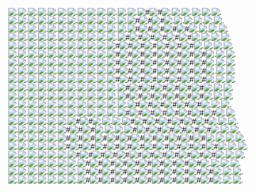 ![.](https://img.shields.io/badge/q-q-white)![.](https://img.shields.io/badge/q-q-white)![.](https://img.shields.io/badge/q-q-white)![.](https://img.shields.io/badge/q-q-white)![.](https://img.shields.io/badge/q-q-white)![.](https://img.shields.io/badge/q-q-white)![.](https://img.shields.io/badge/q-q-white)![.](https://img.shields.io/badge/q-q-white)![.](https://img.shields.io/badge/q-q-white)![.](https://img.shields.io/badge/q-q-white)![.](https://img.shields.io/badge/q-q-white)![.](https://img.shields.io/badge/q-q-white)![.](https://img.shields.io/badge/q-q-white)![#](https://img.shields.io/badge/q-q-black)![#](https://img.shields.io/badge/q-q-black)![.](https://img.shields.io/badge/q-q-white)![.](https://img.shields.io/badge/q-q-white)![.](https://img.shields.io/badge/q-q-white)![.](https://img.shields.io/badge/q-q-white)![.](https://img.shields.io/badge/q-q-white)![.](https://img.shields.io/badge/q-q-white)<br>
![.](https://img.shields.io/badge/q-q-white)![.](https://img.shields.io/badge/q-q-white)![.](https://img.shields.io/badge/q-q-white)![.](https://img.shields.io/badge/q-q-white)![.](https://img.shields.io/badge/q-q-white)![.](https://img.shields.io/badge/q-q-white)![.](https://img.shields.io/badge/q-q-white)![.](https://img.shields.io/badge/q-q-white)![.](https://img.shields.io/badge/q-q-white)![.](https://img.shields.io/badge/q-q-white)![.](https://img.shields.io/badge/q-q-white)![.](https://img.shields.io/badge/q-q-white)![#](https://img.shields.io/badge/q-q-black)![#](https://img.shields.io/badge/q-q-black)![#](https://img.shields.io/badge/q-q-black)![.](https://img.shields.io/badge/q-q-white)![.](https://img.shields.io/badge/q-q-white)![.](https://img.shields.io/badge/q-q-white)![.](https://img.shields.io/badge/q-q-white)![.](https://img.shields.io/badge/q-q-white)![.](https://img.shields.io/badge/q-q-white)<br>
![.](https://img.shields.io/badge/q-q-white)![.](https://img.shields.io/badge/q-q-white)![.](https://img.shields.io/badge/q-q-white)![.](https://img.shields.io/badge/q-q-white)![.](https://img.shields.io/badge/q-q-white)![.](https://img.shields.io/badge/q-q-white)![.](https://img.shields.io/badge/q-q-white)![.](https://img.shields.io/badge/q-q-white)![.](https://img.shields.io/badge/q-q-white)![.](https://img.shields.io/badge/q-q-white)![.](https://img.shields.io/badge/q-q-white)![.](https://img.shields.io/badge/q-q-white)![#](https://img.shields.io/badge/q-q-black)![#](https://img.shields.io/badge/q-q-black)![#](https://img.shields.io/badge/q-q-black)![#](https://img.shields.io/badge/q-q-black)![#](https://img.shields.io/badge/q-q-black)![.](https://img.shields.io/badge/q-q-white)![.](https://img.shields.io/badge/q-q-white)![.](https://img.shields.io/badge/q-q-white)![.](https://img.shields.io/badge/q-q-white)<br>
![.](https://img.shields.io/badge/q-q-white)![.](https://img.shields.io/badge/q-q-white)![.](https://img.shields.io/badge/q-q-white)![.](https://img.shields.io/badge/q-q-white)![.](https://img.shields.io/badge/q-q-white)![.](https://img.shields.io/badge/q-q-white)![.](https://img.shields.io/badge/q-q-white)![.](https://img.shields.io/badge/q-q-white)![.](https://img.shields.io/badge/q-q-white)![.](https://img.shields.io/badge/q-q-white)![.](https://img.shields.io/badge/q-q-white)![#](https://img.shields.io/badge/q-q-black)![#](https://img.shields.io/badge/q-q-black)![#](https://img.shields.io/badge/q-q-black)![#](https://img.shields.io/badge/q-q-black)![#](https://img.shields.io/badge/q-q-black)![#](https://img.shields.io/badge/q-q-black)![.](https://img.shields.io/badge/q-q-white)![.](https://img.shields.io/badge/q-q-white)![.](https://img.shields.io/badge/q-q-white)![.](https://img.shields.io/badge/q-q-white)<br>
![.](https://img.shields.io/badge/q-q-white)![.](https://img.shields.io/badge/q-q-white)![.](https://img.shields.io/badge/q-q-white)![.](https://img.shields.io/badge/q-q-white)![.](https://img.shields.io/badge/q-q-white)![.](https://img.shields.io/badge/q-q-white)![.](https://img.shields.io/badge/q-q-white)![.](https://img.shields.io/badge/q-q-white)![.](https://img.shields.io/badge/q-q-white)![.](https://img.shields.io/badge/q-q-white)![#](https://img.shields.io/badge/q-q-black)![#](https://img.shields.io/badge/q-q-black)![#](https://img.shields.io/badge/q-q-black)![#](https://img.shields.io/badge/q-q-black)![#](https://img.shields.io/badge/q-q-black)![#](https://img.shields.io/badge/q-q-black)![#](https://img.shields.io/badge/q-q-black)![.](https://img.shields.io/badge/q-q-white)![.](https://img.shields.io/badge/q-q-white)![.](https://img.shields.io/badge/q-q-white)![.](https://img.shields.io/badge/q-q-white)<br>
![.](https://img.shields.io/badge/q-q-white)![.](https://img.shields.io/badge/q-q-white)![.](https://img.shields.io/badge/q-q-white)![.](https://img.shields.io/badge/q-q-white)![.](https://img.shields.io/badge/q-q-white)![.](https://img.shields.io/badge/q-q-white)![.](https://img.shields.io/badge/q-q-white)![.](https://img.shields.io/badge/q-q-white)![.](https://img.shields.io/badge/q-q-white)![.](https://img.shields.io/badge/q-q-white)![#](https://img.shields.io/badge/q-q-black)![#](https://img.shields.io/badge/q-q-black)![#](https://img.shields.io/badge/q-q-black)![#](https://img.shields.io/badge/q-q-black)![#](https://img.shields.io/badge/q-q-black)![#](https://img.shields.io/badge/q-q-black)![#](https://img.shields.io/badge/q-q-black)![#](https://img.shields.io/badge/q-q-black)![.](https://img.shields.io/badge/q-q-white)![.](https://img.shields.io/badge/q-q-white)![.](https://img.shields.io/badge/q-q-white)<br>
![.](https://img.shields.io/badge/q-q-white)![.](https://img.shields.io/badge/q-q-white)![.](https://img.shields.io/badge/q-q-white)![.](https://img.shields.io/badge/q-q-white)![.](https://img.shields.io/badge/q-q-white)![.](https://img.shields.io/badge/q-q-white)![.](https://img.shields.io/badge/q-q-white)![.](https://img.shields.io/badge/q-q-white)![.](https://img.shields.io/badge/q-q-white)![.](https://img.shields.io/badge/q-q-white)![#](https://img.shields.io/badge/q-q-black)![#](https://img.shields.io/badge/q-q-black)![#](https://img.shields.io/badge/q-q-black)![#](https://img.shields.io/badge/q-q-black)![#](https://img.shields.io/badge/q-q-black)![#](https://img.shields.io/badge/q-q-black)![#](https://img.shields.io/badge/q-q-black)![#](https://img.shields.io/badge/q-q-black)![.](https://img.shields.io/badge/q-q-white)![.](https://img.shields.io/badge/q-q-white)![.](https://img.shields.io/badge/q-q-white)<br>
![.](https://img.shields.io/badge/q-q-white)![.](https://img.shields.io/badge/q-q-white)![.](https://img.shields.io/badge/q-q-white)![.](https://img.shields.io/badge/q-q-white)![.](https://img.shields.io/badge/q-q-white)![.](https://img.shields.io/badge/q-q-white)![.](https://img.shields.io/badge/q-q-white)![.](https://img.shields.io/badge/q-q-white)![.](https://img.shields.io/badge/q-q-white)![.](https://img.shields.io/badge/q-q-white)![#](https://img.shields.io/badge/q-q-black)![#](https://img.shields.io/badge/q-q-black)![#](https://img.shields.io/badge/q-q-black)![#](https://img.shields.io/badge/q-q-black)![#](https://img.shields.io/badge/q-q-black)![#](https://img.shields.io/badge/q-q-black)![#](https://img.shields.io/badge/q-q-black)![#](https://img.shields.io/badge/q-q-black)![.](https://img.shields.io/badge/q-q-white)![.](https://img.shields.io/badge/q-q-white)![.](https://img.shields.io/badge/q-q-white)<br>
![.](https://img.shields.io/badge/q-q-white)![.](https://img.shields.io/badge/q-q-white)![.](https://img.shields.io/badge/q-q-white)![.](https://img.shields.io/badge/q-q-white)![.](https://img.shields.io/badge/q-q-white)![.](https://img.shields.io/badge/q-q-white)![.](https://img.shields.io/badge/q-q-white)![.](https://img.shields.io/badge/q-q-white)![.](https://img.shields.io/badge/q-q-white)![.](https://img.shields.io/badge/q-q-white)![#](https://img.shields.io/badge/q-q-black)![#](https://img.shields.io/badge/q-q-black)![#](https://img.shields.io/badge/q-q-black)![#](https://img.shields.io/badge/q-q-black)![#](https://img.shields.io/badge/q-q-black)![#](https://img.shields.io/badge/q-q-black)![#](https://img.shields.io/badge/q-q-black)![#](https://img.shields.io/badge/q-q-black)![.](https://img.shields.io/badge/q-q-white)![.](https://img.shields.io/badge/q-q-white)![.](https://img.shields.io/badge/q-q-white)<br>
![.](https://img.shields.io/badge/q-q-white)![.](https://img.shields.io/badge/q-q-white)![.](https://img.shields.io/badge/q-q-white)![.](https://img.shields.io/badge/q-q-white)![.](https://img.shields.io/badge/q-q-white)![.](https://img.shields.io/badge/q-q-white)![.](https://img.shields.io/badge/q-q-white)![.](https://img.shields.io/badge/q-q-white)![.](https://img.shields.io/badge/q-q-white)![.](https://img.shields.io/badge/q-q-white)![.](https://img.shields.io/badge/q-q-white)![#](https://img.shields.io/badge/q-q-black)![#](https://img.shields.io/badge/q-q-black)![#](https://img.shields.io/badge/q-q-black)![#](https://img.shields.io/badge/q-q-black)![#](https://img.shields.io/badge/q-q-black)![#](https://img.shields.io/badge/q-q-black)![#](https://img.shields.io/badge/q-q-black)![.](https://img.shields.io/badge/q-q-white)![.](https://img.shields.io/badge/q-q-white)![.](https://img.shields.io/badge/q-q-white)<br>
![.](https://img.shields.io/badge/q-q-white)![.](https://img.shields.io/badge/q-q-white)![.](https://img.shields.io/badge/q-q-white)![.](https://img.shields.io/badge/q-q-white)![.](https://img.shields.io/badge/q-q-white)![.](https://img.shields.io/badge/q-q-white)![.](https://img.shields.io/badge/q-q-white)![.](https://img.shields.io/badge/q-q-white)![.](https://img.shields.io/badge/q-q-white)![.](https://img.shields.io/badge/q-q-white)![.](https://img.shields.io/badge/q-q-white)![#](https://img.shields.io/badge/q-q-black)![#](https://img.shields.io/badge/q-q-black)![#](https://img.shields.io/badge/q-q-black)![#](https://img.shields.io/badge/q-q-black)![#](https://img.shields.io/badge/q-q-black)![#](https://img.shields.io/badge/q-q-black)![#](https://img.shields.io/badge/q-q-black)![.](https://img.shields.io/badge/q-q-white)![.](https://img.shields.io/badge/q-q-white)![.](https://img.shields.io/badge/q-q-white)<br>
![.](https://img.shields.io/badge/q-q-white)![.](https://img.shields.io/badge/q-q-white)![.](https://img.shields.io/badge/q-q-white)![.](https://img.shields.io/badge/q-q-white)![.](https://img.shields.io/badge/q-q-white)![.](https://img.shields.io/badge/q-q-white)![.](https://img.shields.io/badge/q-q-white)![.](https://img.shields.io/badge/q-q-white)![.](https://img.shields.io/badge/q-q-white)![.](https://img.shields.io/badge/q-q-white)![.](https://img.shields.io/badge/q-q-white)![.](https://img.shields.io/badge/q-q-white)![#](https://img.shields.io/badge/q-q-black)![#](https://img.shields.io/badge/q-q-black)![#](https://img.shields.io/badge/q-q-black)![#](https://img.shields.io/badge/q-q-black)![#](https://img.shields.io/badge/q-q-black)![#](https://img.shields.io/badge/q-q-black)![.](https://img.shields.io/badge/q-q-white)![.](https://img.shields.io/badge/q-q-white)![.](https://img.shields.io/badge/q-q-white)<br>
![.](https://img.shields.io/badge/q-q-white)![.](https://img.shields.io/badge/q-q-white)![.](https://img.shields.io/badge/q-q-white)![.](https://img.shields.io/badge/q-q-white)![.](https://img.shields.io/badge/q-q-white)![.](https://img.shields.io/badge/q-q-white)![.](https://img.shields.io/badge/q-q-white)![.](https://img.shields.io/badge/q-q-white)![.](https://img.shields.io/badge/q-q-white)![.](https://img.shields.io/badge/q-q-white)![.](https://img.shields.io/badge/q-q-white)![#](https://img.shields.io/badge/q-q-black)![#](https://img.shields.io/badge/q-q-black)![#](https://img.shields.io/badge/q-q-black)![#](https://img.shields.io/badge/q-q-black)![#](https://img.shields.io/badge/q-q-black)![#](https://img.shields.io/badge/q-q-black)![#](https://img.shields.io/badge/q-q-black)![#](https://img.shields.io/badge/q-q-black)![.](https://img.shields.io/badge/q-q-white)![.](https://img.shields.io/badge/q-q-white)<br>
![.](https://img.shields.io/badge/q-q-white)![.](https://img.shields.io/badge/q-q-white)![.](https://img.shields.io/badge/q-q-white)![.](https://img.shields.io/badge/q-q-white)![.](https://img.shields.io/badge/q-q-white)![.](https://img.shields.io/badge/q-q-white)![#](https://img.shields.io/badge/q-q-black)![#](https://img.shields.io/badge/q-q-black)![.](https://img.shields.io/badge/q-q-white)![.](https://img.shields.io/badge/q-q-white)![.](https://img.shields.io/badge/q-q-white)![#](https://img.shields.io/badge/q-q-black)![#](https://img.shields.io/badge/q-q-black)![#](https://img.shields.io/badge/q-q-black)![#](https://img.shields.io/badge/q-q-black)![#](https://img.shields.io/badge/q-q-black)![#](https://img.shields.io/badge/q-q-black)![#](https://img.shields.io/badge/q-q-black)![.](https://img.shields.io/badge/q-q-white)![.](https://img.shields.io/badge/q-q-white)![.](https://img.shields.io/badge/q-q-white)<br>
![.](https://img.shields.io/badge/q-q-white)![.](https://img.shields.io/badge/q-q-white)![.](https://img.shields.io/badge/q-q-white)![.](https://img.shields.io/badge/q-q-white)![.](https://img.shields.io/badge/q-q-white)![#](https://img.shields.io/badge/q-q-black)![#](https://img.shields.io/badge/q-q-black)![#](https://img.shields.io/badge/q-q-black)![.](https://img.shields.io/badge/q-q-white)![.](https://img.shields.io/badge/q-q-white)![.](https://img.shields.io/badge/q-q-white)![#](https://img.shields.io/badge/q-q-black)![#](https://img.shields.io/badge/q-q-black)![#](https://img.shields.io/badge/q-q-black)![#](https://img.shields.io/badge/q-q-black)![#](https://img.shields.io/badge/q-q-black)![#](https://img.shields.io/badge/q-q-black)![#](https://img.shields.io/badge/q-q-black)![.](https://img.shields.io/badge/q-q-white)![.](https://img.shields.io/badge/q-q-white)![.](https://img.shields.io/badge/q-q-white)<br>
![.](https://img.shields.io/badge/q-q-white)![.](https://img.shields.io/badge/q-q-white)![.](https://img.shields.io/badge/q-q-white)![.](https://img.shields.io/badge/q-q-white)![.](https://img.shields.io/badge/q-q-white)![#](https://img.shields.io/badge/q-q-black)![#](https://img.shields.io/badge/q-q-black)![#](https://img.shields.io/badge/q-q-black)![#](https://img.shields.io/badge/q-q-black)![#](https://img.shields.io/badge/q-q-black)![#](https://img.shields.io/badge/q-q-black)![#](https://img.shields.io/badge/q-q-black)![#](https://img.shields.io/badge/q-q-black)![#](https://img.shields.io/badge/q-q-black)![#](https://img.shields.io/badge/q-q-black)![#](https://img.shields.io/badge/q-q-black)![#](https://img.shields.io/badge/q-q-black)![.](https://img.shields.io/badge/q-q-white)![.](https://img.shields.io/badge/q-q-white)![.](https://img.shields.io/badge/q-q-white)![.](https://img.shields.io/badge/q-q-white)<br>
![.](https://img.shields.io/badge/q-q-white)![.](https://img.shields.io/badge/q-q-white)![.](https://img.shields.io/badge/q-q-white)![.](https://img.shields.io/badge/q-q-white)![.](https://img.shields.io/badge/q-q-white)![#](https://img.shields.io/badge/q-q-black)![#](https://img.shields.io/badge/q-q-black)![#](https://img.shields.io/badge/q-q-black)![#](https://img.shields.io/badge/q-q-black)![#](https://img.shields.io/badge/q-q-black)![#](https://img.shields.io/badge/q-q-black)![#](https://img.shields.io/badge/q-q-black)![#](https://img.shields.io/badge/q-q-black)![#](https://img.shields.io/badge/q-q-black)![#](https://img.shields.io/badge/q-q-black)![#](https://img.shields.io/badge/q-q-black)![#](https://img.shields.io/badge/q-q-black)![#](https://img.shields.io/badge/q-q-black)![.](https://img.shields.io/badge/q-q-white)![.](https://img.shields.io/badge/q-q-white)![.](https://img.shields.io/badge/q-q-white)<br>
![.](https://img.shields.io/badge/q-q-white)![.](https://img.shields.io/badge/q-q-white)![.](https://img.shields.io/badge/q-q-white)![.](https://img.shields.io/badge/q-q-white)![.](https://img.shields.io/badge/q-q-white)![.](https://img.shields.io/badge/q-q-white)![#](https://img.shields.io/badge/q-q-black)![#](https://img.shields.io/badge/q-q-black)![#](https://img.shields.io/badge/q-q-black)![#](https://img.shields.io/badge/q-q-black)![#](https://img.shields.io/badge/q-q-black)![#](https://img.shields.io/badge/q-q-black)![#](https://img.shields.io/badge/q-q-black)![#](https://img.shields.io/badge/q-q-black)![#](https://img.shields.io/badge/q-q-black)![#](https://img.shields.io/badge/q-q-black)![#](https://img.shields.io/badge/q-q-black)![#](https://img.shields.io/badge/q-q-black)![.](https://img.shields.io/badge/q-q-white)![.](https://img.shields.io/badge/q-q-white)![.](https://img.shields.io/badge/q-q-white)<br>
![.](https://img.shields.io/badge/q-q-white)![.](https://img.shields.io/badge/q-q-white)![.](https://img.shields.io/badge/q-q-white)![.](https://img.shields.io/badge/q-q-white)![.](https://img.shields.io/badge/q-q-white)![.](https://img.shields.io/badge/q-q-white)![.](https://img.shields.io/badge/q-q-white)![#](https://img.shields.io/badge/q-q-black)![#](https://img.shields.io/badge/q-q-black)![#](https://img.shields.io/badge/q-q-black)![#](https://img.shields.io/badge/q-q-black)![#](https://img.shields.io/badge/q-q-black)![#](https://img.shields.io/badge/q-q-black)![#](https://img.shields.io/badge/q-q-black)![#](https://img.shields.io/badge/q-q-black)![#](https://img.shields.io/badge/q-q-black)![#](https://img.shields.io/badge/q-q-black)![.](https://img.shields.io/badge/q-q-white)![.](https://img.shields.io/badge/q-q-white)![.](https://img.shields.io/badge/q-q-white)![.](https://img.shields.io/badge/q-q-white)<br>
![.](https://img.shields.io/badge/q-q-white)![.](https://img.shields.io/badge/q-q-white)![.](https://img.shields.io/badge/q-q-white)![.](https://img.shields.io/badge/q-q-white)![.](https://img.shields.io/badge/q-q-white)![.](https://img.shields.io/badge/q-q-white)![.](https://img.shields.io/badge/q-q-white)![#](https://img.shields.io/badge/q-q-black)![#](https://img.shields.io/badge/q-q-black)![#](https://img.shields.io/badge/q-q-black)![#](https://img.shields.io/badge/q-q-black)![#](https://img.shields.io/badge/q-q-black)![#](https://img.shields.io/badge/q-q-black)![#](https://img.shields.io/badge/q-q-black)![#](https://img.shields.io/badge/q-q-black)![#](https://img.shields.io/badge/q-q-black)![#](https://img.shields.io/badge/q-q-black)![#](https://img.shields.io/badge/q-q-black)![.](https://img.shields.io/badge/q-q-white)![.](https://img.shields.io/badge/q-q-white)![.](https://img.shields.io/badge/q-q-white)<br>
![.](https://img.shields.io/badge/q-q-white)![.](https://img.shields.io/badge/q-q-white)![.](https://img.shields.io/badge/q-q-white)![.](https://img.shields.io/badge/q-q-white)![.](https://img.shields.io/badge/q-q-white)![.](https://img.shields.io/badge/q-q-white)![.](https://img.shields.io/badge/q-q-white)![#](https://img.shields.io/badge/q-q-black)![#](https://img.shields.io/badge/q-q-black)![#](https://img.shields.io/badge/q-q-black)![#](https://img.shields.io/badge/q-q-black)![#](https://img.shields.io/badge/q-q-black)![#](https://img.shields.io/badge/q-q-black)![#](https://img.shields.io/badge/q-q-black)![#](https://img.shields.io/badge/q-q-black)![#](https://img.shields.io/badge/q-q-black)![#](https://img.shields.io/badge/q-q-black)![#](https://img.shields.io/badge/q-q-black)![.](https://img.shields.io/badge/q-q-white)![.](https://img.shields.io/badge/q-q-white)![.](https://img.shields.io/badge/q-q-white)<br>
